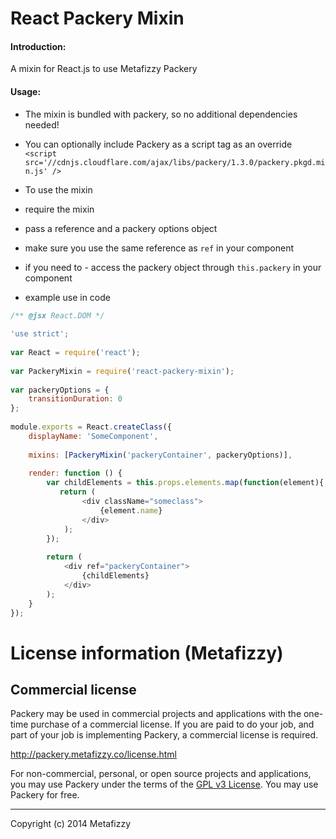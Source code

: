 React Packery Mixin
===================

#### Introduction:
A mixin for React.js to use Metafizzy Packery

#### Usage:

* The mixin is bundled with packery, so no additional dependencies needed!
* You can optionally include Packery as a script tag as an override
`<script src='//cdnjs.cloudflare.com/ajax/libs/packery/1.3.0/packery.pkgd.min.js' />`

* To use the mixin
 * require the mixin
 * pass a reference and a packery options object
 * make sure you use the same reference as `ref` in your component
 * if you need to - access the packery object through `this.packery` in your component

* example use in code

```js
/** @jsx React.DOM */
 
'use strict';
 
var React = require('react');
 
var PackeryMixin = require('react-packery-mixin');
 
var packeryOptions = {
    transitionDuration: 0
};
 
module.exports = React.createClass({
    displayName: 'SomeComponent',
 
    mixins: [PackeryMixin('packeryContainer', packeryOptions)],
 
    render: function () {
        var childElements = this.props.elements.map(function(element){
           return (
                <div className="someclass">
                    {element.name}
                </div>
            );
        });
        
        return (
            <div ref="packeryContainer">
                {childElements}
            </div>
        );
    }
});
```

# License information (Metafizzy)

## Commercial license

Packery may be used in commercial projects and applications with the one-time purchase of a commercial license. If you are paid to do your job, and part of your job is implementing Packery, a commercial license is required.

http://packery.metafizzy.co/license.html

For non-commercial, personal, or open source projects and applications, you may use Packery under the terms of the [GPL v3 License](http://choosealicense.com/licenses/gpl-v3/). You may use Packery for free.

---

Copyright (c) 2014 Metafizzy
